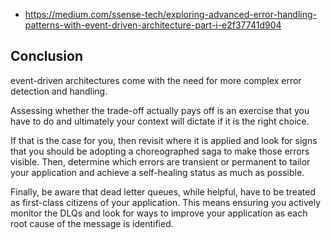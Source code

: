 
- https://medium.com/ssense-tech/exploring-advanced-error-handling-patterns-with-event-driven-architecture-part-i-e2f37741d904

## Conclusion

event-driven architectures come with the need for more complex error detection and handling.

Assessing whether the trade-off actually pays off is an exercise that you have to do and ultimately your context will dictate if it is the right choice.

If that is the case for you, then revisit where it is applied and look for signs that you should be adopting a choreographed saga to make those errors visible. Then, determine which errors are transient or permanent to tailor your application and achieve a self-healing status as much as possible.

Finally, be aware that dead letter queues, while helpful, have to be treated as first-class citizens of your application. This means ensuring you actively monitor the DLQs and look for ways to improve your application as each root cause of the message is identified.